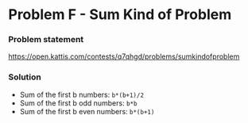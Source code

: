 # Problem F - Sum Kind of Problem

### Problem statement

https://open.kattis.com/contests/q7qhgd/problems/sumkindofproblem

### Solution

- Sum of the first b numbers: `b*(b+1)/2`
- Sum of the first b odd numbers: `b*b`
- Sum of the first b even numbers: `b*(b+1)`
